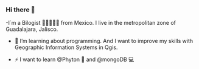 ### Hi there 👋

-I´m a Bilogist 🌵🌵🌼🌵🌵 from Mexico. I live in the metropolitan zone of Guadalajara, Jalisco.  

- 🌱 I’m learning about programming. And I want to improve my skills with Geographic Information Systems in Qgis.

- ⚡ I want to learn @Phyton 🐍 and @mongoDB 💻
